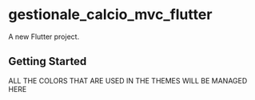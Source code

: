 # gestionale_calcio_mvc_flutter

A new Flutter project.

## Getting Started

ALL THE COLORS THAT ARE USED IN THE THEMES WILL BE MANAGED HERE
